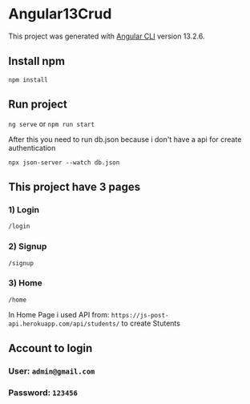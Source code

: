 # Angular13Crud

This project was generated with [Angular CLI](https://github.com/angular/angular-cli) version 13.2.6.

## Install npm
`npm install`

## Run project
`ng serve` or `npm run start`

After this you need to run db.json because i don't have a api for create authentication

`npx json-server --watch db.json`


## This project have 3 pages
### 1) Login
`/login`

### 2) Signup
`/signup`

### 3) Home
`/home`

In Home Page i used API from: `https://js-post-api.herokuapp.com/api/students/` to create Stutents


## Account to login
### User: `admin@gmail.com`
### Password: `123456`
